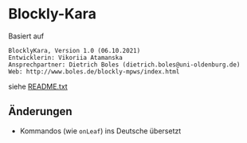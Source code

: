 # Blockly-Kara

Basiert auf

```
BlocklyKara, Version 1.0 (06.10.2021)
Entwicklerin: Vikoriia Atamanska
Ansprechpartner: Dietrich Boles (dietrich.boles@uni-oldenburg.de)
Web: http://www.boles.de/blockly-mpws/index.html
```

siehe [README.txt](README.txt)

## Änderungen

- Kommandos (wie `onLeaf`) ins Deutsche übersetzt
